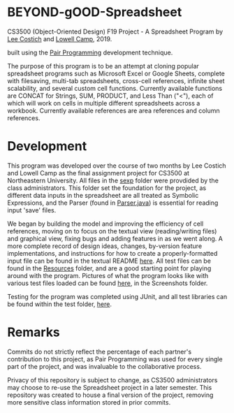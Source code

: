 # BEYOND-gOOD-Spreadsheet
CS3500 (Object-Oriented Design) F19 Project - A Spreadsheet Program by [Lee Costich](https://github.com/lcostich) and [Lowell Camp](https://github.com/camplowell), 2019.

built using the [Pair Programming](https://en.wikipedia.org/wiki/Pair_programming) development technique.

The purpose of this program is to be an attempt at cloning popular spreadsheet programs such as Microsoft Excel or Google Sheets, complete with filesaving, multi-tab spreadsheets, cross-cell references, infinite sheet scalability, and several custom cell functions. Currently available functions are CONCAT for Strings, SUM, PRODUCT, and Less Than ("<"), each of which will work on cells in multiple different spreadsheets across a workbook. Currently available references are area references and column references.

# Development
This program was developed over the course of two months by Lee Costich and Lowell Camp as the final assignment project for CS3500 at Northeastern University. All files in the [sexp](code/src/edu/cs3500/spreadsheets/sexp/) folder were provdided by the class administrators. This folder set the foundation for the project, as different data inputs in the spreadsheet are all treated as Symbolic Expressions, and the Parser (found in [Parser.java](code/src/edu/cs3500/spreadsheets/sexp/Parser.java)) is essential for reading input 'save' files.

We began by building the model and improving the efficiency of cell references, moving on to focus on the textual view (reading/writing files) and graphical view, fixing bugs and adding features in as we went along. A more complete record of design ideas, changes, by-version feature implementations, and instructions for how to create a properly-formatted input file can be found in the textual README [here](code/resources/README.txt). All test files can be found in the [Resources](code/resources) folder, and are a good starting point for playing around with the program. Pictures of what the program looks like with various test files loaded can be found [here](code/resources/Screenshots/), in the Screenshots folder.

Testing for the program was completed using JUnit, and all test libraries can be found within the test folder, [here](code/test/edu/cs3500/spreadsheets).

# Remarks
Commits do not strictly reflect the percentage of each partner's contribution to this project, as Pair Programming was used for every single part of the project, and was invaluable to the collaborative process.

Privacy of this repository is subject to change, as CS3500 administrators may choose to re-use the Spreadsheet project in a later semester. This repository was created to house a final version of the project, removing more sensitive class information stored in prior commits.
